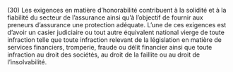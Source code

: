 (30) Les exigences en matière d’honorabilité contribuent à la solidité et à la fiabilité du secteur de l’assurance ainsi qu’à l’objectif de fournir aux preneurs d’assurance une protection adéquate. L’une de ces exigences est d’avoir un casier judiciaire ou tout autre équivalent national vierge de toute infraction telle que toute infraction relevant de la législation en matière de services financiers, tromperie, fraude ou délit financier ainsi que toute infraction au droit des sociétés, au droit de la faillite ou au droit de l’insolvabilité.